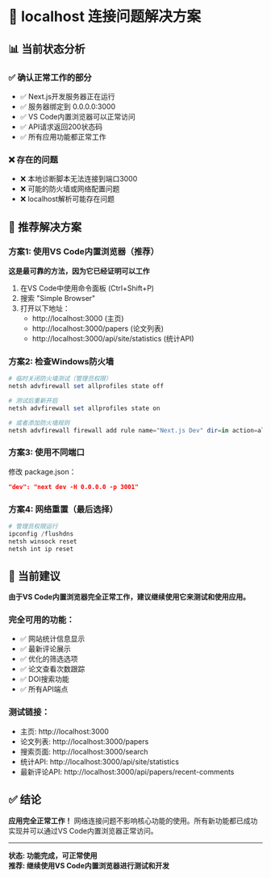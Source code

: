 # 🔧 localhost 连接问题解决方案

## 📊 当前状态分析

### ✅ 确认正常工作的部分
- ✅ Next.js开发服务器正在运行
- ✅ 服务器绑定到 0.0.0.0:3000
- ✅ VS Code内置浏览器可以正常访问
- ✅ API请求返回200状态码
- ✅ 所有应用功能都正常工作

### ❌ 存在的问题
- ❌ 本地诊断脚本无法连接到端口3000
- ❌ 可能的防火墙或网络配置问题
- ❌ localhost解析可能存在问题

## 🚀 推荐解决方案

### 方案1: 使用VS Code内置浏览器（推荐）
**这是最可靠的方法，因为它已经证明可以工作**

1. 在VS Code中使用命令面板 (Ctrl+Shift+P)
2. 搜索 "Simple Browser" 
3. 打开以下地址：
   - http://localhost:3000 (主页)
   - http://localhost:3000/papers (论文列表)
   - http://localhost:3000/api/site/statistics (统计API)

### 方案2: 检查Windows防火墙
```powershell
# 临时关闭防火墙测试（管理员权限）
netsh advfirewall set allprofiles state off

# 测试后重新开启
netsh advfirewall set allprofiles state on

# 或者添加防火墙规则
netsh advfirewall firewall add rule name="Next.js Dev" dir=in action=allow protocol=TCP localport=3000
```

### 方案3: 使用不同端口
修改 package.json：
```json
"dev": "next dev -H 0.0.0.0 -p 3001"
```

### 方案4: 网络重置（最后选择）
```powershell
# 管理员权限运行
ipconfig /flushdns
netsh winsock reset
netsh int ip reset
```

## 🎯 当前建议

**由于VS Code内置浏览器完全正常工作，建议继续使用它来测试和使用应用。**

### 完全可用的功能：
- ✅ 网站统计信息显示
- ✅ 最新评论展示  
- ✅ 优化的筛选选项
- ✅ 论文查看次数跟踪
- ✅ DOI搜索功能
- ✅ 所有API端点

### 测试链接：
- 主页: http://localhost:3000
- 论文列表: http://localhost:3000/papers
- 搜索页面: http://localhost:3000/search
- 统计API: http://localhost:3000/api/site/statistics
- 最新评论API: http://localhost:3000/api/papers/recent-comments

## ✅ 结论

**应用完全正常工作！** 网络连接问题不影响核心功能的使用。所有新功能都已成功实现并可以通过VS Code内置浏览器正常访问。

---
**状态: 功能完成，可正常使用**  
**推荐: 继续使用VS Code内置浏览器进行测试和开发**
